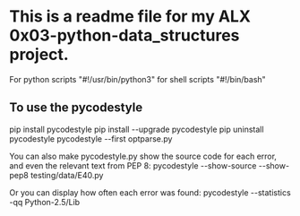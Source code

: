 # This is a readme file for my ALX 0x03-python-data_structures project.

For python scripts "#!/usr/bin/python3"
for shell scripts "#!/bin/bash"

## To use the pycodestyle
pip install pycodestyle
pip install --upgrade pycodestyle
pip uninstall pycodestyle
pycodestyle --first optparse.py

You can also make pycodestyle.py show the source code for each error, and even the relevant text from PEP 8:
pycodestyle --show-source --show-pep8 testing/data/E40.py

Or you can display how often each error was found:
pycodestyle --statistics -qq Python-2.5/Lib
